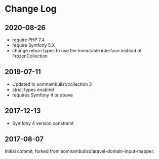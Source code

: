 Change Log
==========

2020-08-26
----------

 * require PHP 7.4
 * require Symfony 5.X
 * change return types to use the Immutable interface instead of FrozenCollection

2019-07-11
----------

 * Updated to somnambulist/collection 3
 * strict types enabled
 * requires Symfony 4 or above

2017-12-13
----------

 * Symfony 4 version constraint

2017-08-07
----------

Initial commit, forked from somnambulist/laravel-domain-input-mapper.
